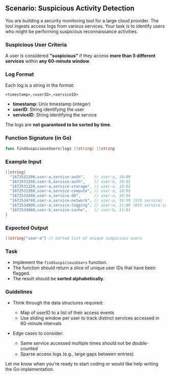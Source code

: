 ## Scenario: Suspicious Activity Detection

You are building a security monitoring tool for a large cloud provider. The tool ingests access logs from various services. Your task is to identify users who might be performing suspicious reconnaissance activities.

### Suspicious User Criteria

A user is considered **"suspicious"** if they access **more than 5 different services** within **any 60-minute window**.

### Log Format

Each log is a string in the format:

```
<timestamp>,<userID>,<serviceID>
```

* **timestamp**: Unix timestamp (integer)
* **userID**: String identifying the user
* **serviceID**: String identifying the service

The logs are **not guaranteed to be sorted by time**.

### Function Signature (in Go)

```go
func findSuspiciousUsers(logs []string) []string
```

### Example Input

```go
[]string{
  "1672531200,user-a,service-auth",    // user-a, 10:00
  "1672531260,user-b,service-auth",    // user-b, 10:01
  "1672531320,user-a,service-storage", // user-a, 10:02
  "1672531380,user-a,service-compute", // user-a, 10:03
  "1672531440,user-a,service-db",      // user-a, 10:04
  "1672534740,user-a,service-network", // user-a, 10:59 (5th service)
  "1672534800,user-a,service-logging", // user-a, 11:00 (6th service in 60 mins) -> user-a is suspicious
  "1672534860,user-b,service-cache",   // user-b, 11:01
}
```

### Expected Output

```go
[]string{"user-a"} // Sorted list of unique suspicious users
```

### Task

* Implement the `findSuspiciousUsers` function.
* The function should return a slice of unique user IDs that have been flagged.
* The result should be **sorted alphabetically**.

### Guidelines

* Think through the data structures required:

    * Map of userID to a list of their access events
    * Use sliding window per user to track distinct services accessed in 60-minute intervals
* Edge cases to consider:

    * Same service accessed multiple times should not be double-counted
    * Sparse access logs (e.g., large gaps between entries)

Let me know when you're ready to start coding or would like help writing the Go implementation.
